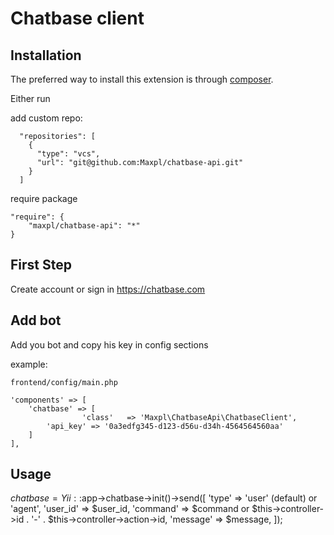 Chatbase client
===================================

Installation
------------

The preferred way to install this extension is through [composer](http://getcomposer.org/download/).

Either run

add custom repo:

```
  "repositories": [
    {
      "type": "vcs",
      "url": "git@github.com:Maxpl/chatbase-api.git"
    }
  ]

```

require package

```
"require": {
	"maxpl/chatbase-api": "*"
}	
```

First Step
----------

Create account or sign in https://chatbase.com

Add bot
----------

Add you bot and copy his key in config sections 

example:

```
frontend/config/main.php

'components' => [
	'chatbase' => [
                'class'   => 'Maxpl\ChatbaseApi\ChatbaseClient',
		'api_key' => '0a3edfg345-d123-d56u-d34h-4564564560aa'
	]
],
```
Usage
----------
$chatbase = Yii::$app->chatbase->init()->send([
    'type' => 'user' (default) or 'agent',
    'user_id' => $user_id,
    'command' => $command or $this->controller->id . '-' . $this->controller->action->id,
    'message' => $message,
]);
